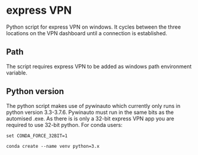 # express VPN
Python script for express VPN on windows. It cycles between the three locations on the VPN dashboard until a connection is established. 

## Path
The script requires express VPN to be added as windows path environment variable.

## Python version
The python script makes use of pywinauto which currently only runs in python version 3.3-3.7.6. Pywinauto must run in the same bits as the automised .exe. As there is is only a 32-bit express VPN app you are required to use 32-bit python. For conda users:

``set CONDA_FORCE_32BIT=1``

``conda create --name venv python=3.x``



